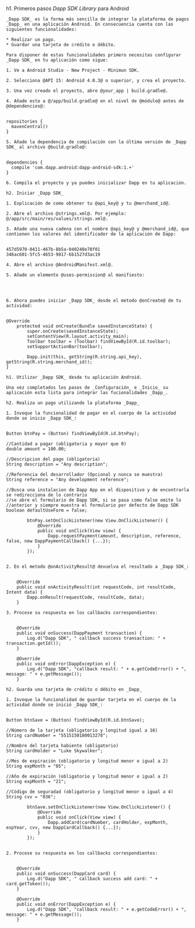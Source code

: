 h1. Primeros pasos _Dapp SDK Library_ para Android

    _Dapp SDK_ es la forma más sencilla de integrar la plataforma de pagos _Dapp_ en una aplicación Android. En consecuencia cuenta con las siguientes funcionalidades:

    * Realizar un pago.
    * Guardar una tarjeta de crédito o débito.

    Para disponer de estas funcionalidades primero necesitas configurar _Dapp SDK_ en tu aplicación como sigue:

    1. Ve a Android Studio - New Project - Minimun SDK.

    2. Selecciona @API 15: Android 4.0.3@ o superior, y crea el proyecto.

    3. Una vez creado el proyecto, abre @your_app | build.gradle@.

    4. Añade esto a @/app/build.gradle@ en el nivel de @módulo@ antes de @dependencies@:

<pre><code class="java">
repositories {
  mavenCentral()
}
</code></pre>

    5. Añade la dependencia de compilación con la última versión de _Dapp SDK_ al archivo @build.gradle@:

<pre><code class="java">
dependencies {
  compile 'com.dapp.android:dapp-android-sdk:1.+'
}
</code></pre>

    6. Compila el proyecto y ya puedes inicializar Dapp en tu aplicación.

    h2. Iniciar _Dapp SDK_

    1. Explicación de como obtener tu @api_key@ y tu @merchand_id@.

    2. Abre el archivo @strings.xml@. Por ejemplo: @/app/src/main/res/values/strings.xml@.

    3. Añade una nueva cadena con el nombre @api_key@ y @merchand_id@, que contienen los valores del identificador de la aplicación de Dapp:

<pre><code class="xml">
<string name="api_key">457d5970-0411-467b-8b5a-040240e78f01</string>
<string name="merchand_id">346ac601-5fc5-4653-9817-6b1527d3ac19</string>
</code></pre>

    4. Abre el archivo @AndroidManifest.xml@.

    5. Añade un elemento @uses-permission@ al manifiesto:

<pre><code class="xml">
<uses-permission android:name="android.permission.INTERNET"/>
</code></pre>

    6. Ahora puedes iniciar _Dapp SDK_ desde el metodo @onCreate@ de tu actividad:

<pre><code class="java">
@Override
    protected void onCreate(Bundle savedInstanceState) {
        super.onCreate(savedInstanceState);
        setContentView(R.layout.activity_main);
        Toolbar toolbar = (Toolbar) findViewById(R.id.toolbar);
        setSupportActionBar(toolbar);

        Dapp.init(this, getString(R.string.api_key), getString(R.string.merchand_id));
}
</code></pre>

    h1. Utilizar _Dapp SDK_ desde tu aplicación Android.

    Una vez completados los pasos de _Configuración_ e _Inicio_ su aplicación esta lista para integrar las fucionalidades _Dapp_.

    h2. Realiza un pago utilizando la plataforma _Dapp_

    1. Invoque la funcionalidad de pagar en el cuerpo de la actividad donde se inicio _Dapp SDK_:

<pre><code class="java">
Button btnPay = (Button) findViewById(R.id.btnPay);

//Cantidad a pagar (obligatoria y mayor que 0)
double amount = 100.00;

//Descripcion del pago (obligatoria)
String description = "Any description";

//Referencia del desarrollador (Opcional y nunca se muestra)
String reference = "Any development reference";

//Busca una instalacion de Dapp App en el dispositivo y de encontrarla se redirecciona de lo contrario
//se abre el formulario de Dapp SDK, si se pasa como false omite lo
//anterior y siempre muestra el formulario por defecto de Dapp SDK
boolean defaultUseForm = false;

        btnPay.setOnClickListener(new View.OnClickListener() {
            @Override
            public void onClick(View view) {
                Dapp.requestPayment(amount, description, reference, false, new DappPaymentCallback() {...});
            }
        });

</code></pre>

    2. En el metodo @onActivityResult@ devuelva el resultado a _Dapp SDK_:

<pre><code class="java">
    @Override
    public void onActivityResult(int requestCode, int resultCode, Intent data) {
        Dapp.onResult(requestCode, resultCode, data);
    }
</code></pre>

    3. Procese su respuesta en los callbacks correspondientes:

<pre><code class="java">
    @Override
    public void onSuccess(DappPayment transaction) {
        Log.d("Dapp SDK", " callback success transaction: " + transaction.getId());
    }

    @Override
    public void onError(DappException e) {
        Log.d("Dapp SDK", "callback result: " + e.getCodeError() + ", message: " + e.getMessage());
    }
</code></pre>

    h2. Guarda una tarjeta de crédito o débito en _Dapp_

    1. Invoque la funcionalidad de guardar tarjeta en el cuerpo de la actividad donde se inició _Dapp SDK_:

<pre><code class="java">
Button btnSave = (Button) findViewById(R.id.btnSave);

//Número de la tarjeta (obligatorio y longitud igual a 16)
String cardNumber = "5515150180013278";

//Nombre del tarjeta habiente (obligatorio)
String cardHolder = "Luke Skywalker";

//Mes de expiración (obligatorio y longitud menor o igual a 2)
String expMonth = "05";

//Año de expiración (obligatorio y longitud menor o igual a 2)
String expMonth = "21";

//Código de seguradad (obligatorio y longitud menor o igual a 4)
String cvv = "036";

        btnSave.setOnClickListener(new View.OnClickListener() {
            @Override
            public void onClick(View view) {
                Dapp.addCard(cardNumber, cardHolder, expMonth, expYear, cvv, new DappCardCallback() {...});
            }
        });

</code></pre>

    2. Procese su respuesta en los callbacks correspondientes:

<pre><code class="java">
    @Override
    public void onSuccess(DappCard card) {
        Log.d("Dapp SDK", " callback success add card: " + card.getToken());
    }

    @Override
    public void onError(DappException e) {
        Log.d("Dapp SDK", "callback result: " + e.getCodeError() + ", message: " + e.getMessage());
    }
</code></pre>








